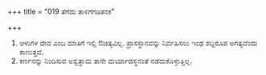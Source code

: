 +++
title = "019 ತೆಗೆದು ತಾಳಿಗೆಗಡಿತನಕ"

+++
1. ಆಳುಗಳ ದೇವ ಎಂಬ ಮಾತಿಗೆ ಇಲ್ಲಿ ಔಚಿತ್ಯವಿಲ್ಲ. ಪ್ರಾಸಸ್ಥಾನವನ್ನು ನಿರ್ವಹಿಸಲು ಇಂಥ ಶಬ್ದರೂಪ ಅಗತ್ಯವೆಂದು ಕಾಣುತ್ತದೆ.  
2. ಕರ್ಣನನ್ನು ನಿಂದಿಸುವ ಅಶ್ವತ್ಥಾಮ ತಾನೇ ಮರ್ಯಾದಸ್ಥನಂತೆ ನಡೆದುಕೊಳ್ಳುತ್ತಿಲ್ಲ.